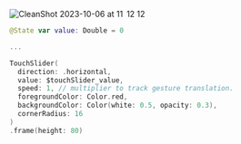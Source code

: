 ![CleanShot 2023-10-06 at 11  12 12](https://github.com/muukii/swiftui-touch-slider/assets/1888355/5bfc5c43-2b64-4238-ae6a-b20f1b949b5d)


```swift
@State var value: Double = 0

...

TouchSlider(
  direction: .horizontal,
  value: $touchSlider_value,
  speed: 1, // multiplier to track gesture translation.
  foregroundColor: Color.red,
  backgroundColor: Color(white: 0.5, opacity: 0.3),
  cornerRadius: 16
)
.frame(height: 80)
```
